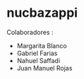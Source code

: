 # nucbazappi

Colaboradores : 

- Margarita Blanco
- Gabriel Farias
- Nahuel Saffadi
- Juan Manuel Rojas
